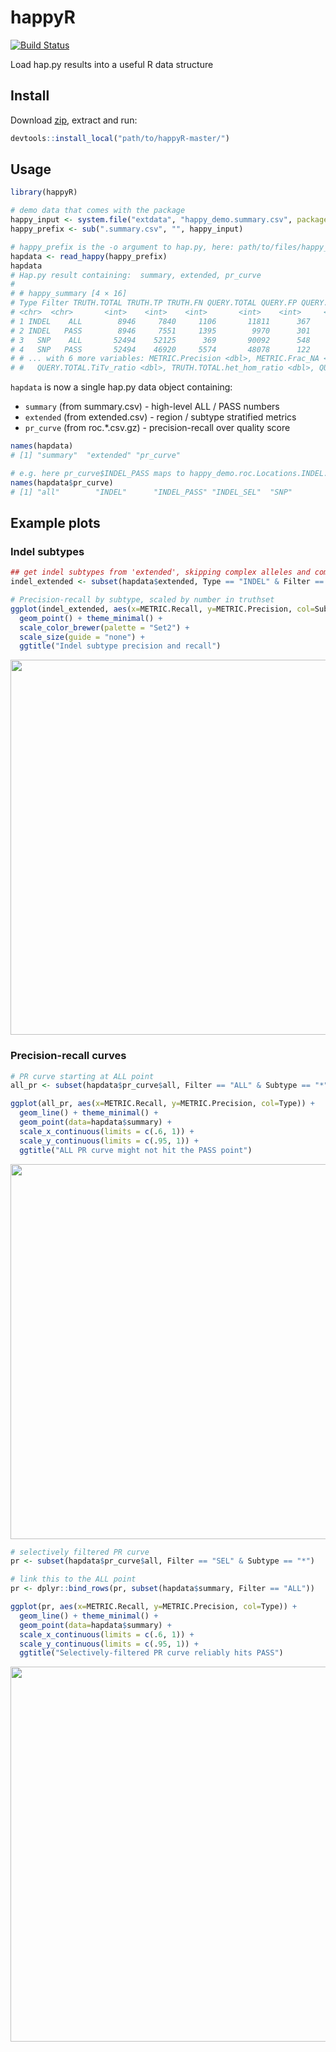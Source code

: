# happyR
[![Build Status](https://ukch-prd-jnks01.illumina.com/buildStatus/icon?job=happyR/master)](https://ukch-prd-jnks01.illumina.com/job/happyR/job/master/)

Load hap.py results into a useful R data structure

## Install

Download [zip](https://git.illumina.com/bmoore1/happyR/archive/master.zip), extract and run:

```R
devtools::install_local("path/to/happyR-master/")
```

## Usage

```r
library(happyR)

# demo data that comes with the package
happy_input <- system.file("extdata", "happy_demo.summary.csv", package = "happyR")
happy_prefix <- sub(".summary.csv", "", happy_input)

# happy_prefix is the -o argument to hap.py, here: path/to/files/happy_demo
hapdata <- read_happy(happy_prefix)
hapdata
# Hap.py result containing:  summary, extended, pr_curve 
# 
# # happy_summary [4 × 16]
# Type Filter TRUTH.TOTAL TRUTH.TP TRUTH.FN QUERY.TOTAL QUERY.FP QUERY.UNK FP.gt METRIC.Recall
# <chr>  <chr>       <int>    <int>    <int>       <int>    <int>     <int> <int>         <dbl>
# 1 INDEL    ALL        8946     7840     1106       11811      367      3494    46      0.876369
# 2 INDEL   PASS        8946     7551     1395        9970      301      1944    31      0.844064
# 3   SNP    ALL       52494    52125      369       90092      548     37383   107      0.992971
# 4   SNP   PASS       52494    46920     5574       48078      122      1014     8      0.893816
# # ... with 6 more variables: METRIC.Precision <dbl>, METRIC.Frac_NA <dbl>, TRUTH.TOTAL.TiTv_ratio <dbl>,
# #   QUERY.TOTAL.TiTv_ratio <dbl>, TRUTH.TOTAL.het_hom_ratio <dbl>, QUERY.TOTAL.het_hom_ratio <dbl>
```

`hapdata` is now a single hap.py data object containing:
* `summary` (from summary.csv) - high-level ALL / PASS numbers
* `extended` (from extended.csv) - region / subtype stratified metrics
* `pr_curve` (from roc.*.csv.gz) - precision-recall over quality score

```r
names(hapdata)
# [1] "summary"  "extended" "pr_curve"

# e.g. here pr_curve$INDEL_PASS maps to happy_demo.roc.Locations.INDEL.PASS.csv.gz
names(hapdata$pr_curve)
# [1] "all"        "INDEL"      "INDEL_PASS" "INDEL_SEL"  "SNP"        "SNP_PASS"   "SNP_SEL"   
```

## Example plots

### Indel subtypes
```r
## get indel subtypes from 'extended', skipping complex alleles and combined
indel_extended <- subset(hapdata$extended, Type == "INDEL" & Filter == "ALL" & grepl("^[DI]", Subtype))

# Precision-recall by subtype, scaled by number in truthset
ggplot(indel_extended, aes(x=METRIC.Recall, y=METRIC.Precision, col=Subtype, size=TRUTH.TOTAL)) +
  geom_point() + theme_minimal() + 
  scale_color_brewer(palette = "Set2") +
  scale_size(guide = "none") +
  ggtitle("Indel subtype precision and recall")
```
<img src="https://git.illumina.com/bmoore1/happyR/raw/master/examples/happyr_eg_indelext.png" width="600">


### Precision-recall curves
```r
# PR curve starting at ALL point
all_pr <- subset(hapdata$pr_curve$all, Filter == "ALL" & Subtype == "*")

ggplot(all_pr, aes(x=METRIC.Recall, y=METRIC.Precision, col=Type)) +
  geom_line() + theme_minimal() +
  geom_point(data=hapdata$summary) +
  scale_x_continuous(limits = c(.6, 1)) +
  scale_y_continuous(limits = c(.95, 1)) +
  ggtitle("ALL PR curve might not hit the PASS point")
```
<img src="https://git.illumina.com/bmoore1/happyR/blob/master/examples/happyr_eg_prall.png" width="600">

```r
# selectively filtered PR curve
pr <- subset(hapdata$pr_curve$all, Filter == "SEL" & Subtype == "*")

# link this to the ALL point
pr <- dplyr::bind_rows(pr, subset(hapdata$summary, Filter == "ALL"))

ggplot(pr, aes(x=METRIC.Recall, y=METRIC.Precision, col=Type)) +
  geom_line() + theme_minimal() +
  geom_point(data=hapdata$summary) +
  scale_x_continuous(limits = c(.6, 1)) +
  scale_y_continuous(limits = c(.95, 1)) +
  ggtitle("Selectively-filtered PR curve reliably hits PASS")

```
<img src="https://git.illumina.com/bmoore1/happyR/blob/master/examples/happyr_eg_prsel.png" width="600">
